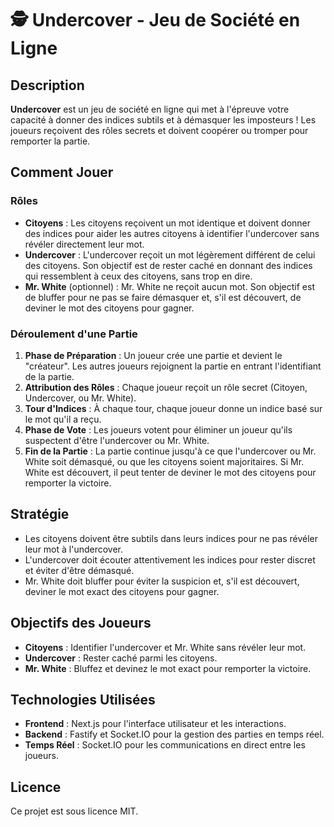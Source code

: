 # 🕵️ Undercover - Jeu de Société en Ligne

## Description

**Undercover** est un jeu de société en ligne qui met à l'épreuve votre capacité à donner des indices subtils et à démasquer les imposteurs ! Les joueurs reçoivent des rôles secrets et doivent coopérer ou tromper pour remporter la partie.

## Comment Jouer

### Rôles

- **Citoyens** : Les citoyens reçoivent un mot identique et doivent donner des indices pour aider les autres citoyens à identifier l'undercover sans révéler directement leur mot.
- **Undercover** : L'undercover reçoit un mot légèrement différent de celui des citoyens. Son objectif est de rester caché en donnant des indices qui ressemblent à ceux des citoyens, sans trop en dire.
- **Mr. White** (optionnel) : Mr. White ne reçoit aucun mot. Son objectif est de bluffer pour ne pas se faire démasquer et, s'il est découvert, de deviner le mot des citoyens pour gagner.

### Déroulement d'une Partie

1. **Phase de Préparation** : Un joueur crée une partie et devient le "créateur". Les autres joueurs rejoignent la partie en entrant l'identifiant de la partie.
2. **Attribution des Rôles** : Chaque joueur reçoit un rôle secret (Citoyen, Undercover, ou Mr. White).
3. **Tour d'Indices** : À chaque tour, chaque joueur donne un indice basé sur le mot qu'il a reçu.
4. **Phase de Vote** : Les joueurs votent pour éliminer un joueur qu'ils suspectent d'être l'undercover ou Mr. White.
5. **Fin de la Partie** : La partie continue jusqu'à ce que l'undercover ou Mr. White soit démasqué, ou que les citoyens soient majoritaires. Si Mr. White est découvert, il peut tenter de deviner le mot des citoyens pour remporter la victoire.

## Stratégie

- Les citoyens doivent être subtils dans leurs indices pour ne pas révéler leur mot à l'undercover.
- L'undercover doit écouter attentivement les indices pour rester discret et éviter d'être démasqué.
- Mr. White doit bluffer pour éviter la suspicion et, s'il est découvert, deviner le mot exact des citoyens pour gagner.

## Objectifs des Joueurs

- **Citoyens** : Identifier l'undercover et Mr. White sans révéler leur mot.
- **Undercover** : Rester caché parmi les citoyens.
- **Mr. White** : Bluffez et devinez le mot exact pour remporter la victoire.

## Technologies Utilisées

- **Frontend** : Next.js pour l'interface utilisateur et les interactions.
- **Backend** : Fastify et Socket.IO pour la gestion des parties en temps réel.
- **Temps Réel** : Socket.IO pour les communications en direct entre les joueurs.

## Licence

Ce projet est sous licence MIT.